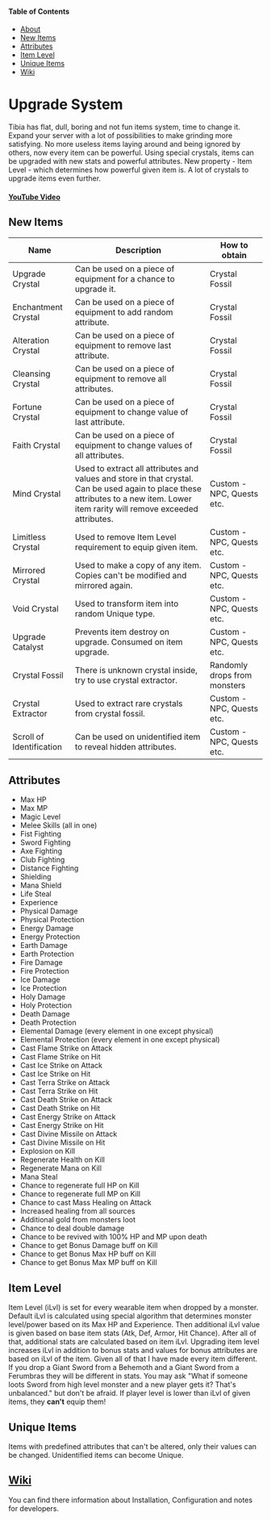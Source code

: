 #### Table of Contents
* [About](#upgrade-system)
* [New Items](#new-items)
* [Attributes](#attributes)
* [Item Level](#item-level)
* [Unique Items](#unique-items)
* [Wiki](wiki)

# Upgrade System

Tibia has flat, dull, boring and not fun items system, time to change it. Expand your server with a lot of possibilities to make grinding more satisfying. No more useless items laying around and being ignored by others, now every item can be powerful. Using special crystals, items can be upgraded with new stats and powerful attributes. New property - Item Level - which determines how powerful given item is. A lot of crystals to upgrade items even further.

#### [YouTube Video](https://www.youtube.com/watch?v=TYrp6CKVtpk)

## New Items

Name | Description | How to obtain
------------ | ------------- | -------------
Upgrade Crystal | Can be used on a piece of equipment for a chance to upgrade it. | Crystal Fossil
Enchantment Crystal | Can be used on a piece of equipment to add random attribute. | Crystal Fossil
Alteration Crystal | Can be used on a piece of equipment to remove last attribute. | Crystal Fossil
Cleansing Crystal | Can be used on a piece of equipment to remove all attributes. | Crystal Fossil
Fortune Crystal | Can be used on a piece of equipment to change value of last attribute. | Crystal Fossil
Faith Crystal | Can be used on a piece of equipment to change values of all attributes. | Crystal Fossil
Mind Crystal | Used to extract all attributes and values and store in that crystal. Can be used again to place these attributes to a new item. Lower item rarity will remove exceeded attributes. | Custom - NPC, Quests etc.
Limitless Crystal | Used to remove Item Level requirement to equip given item. | Custom - NPC, Quests etc.
Mirrored Crystal | Used to make a copy of any item. Copies can't be modified and mirrored again. | Custom - NPC, Quests etc.
Void Crystal | Used to transform item into random Unique type. | Custom - NPC, Quests etc.
Upgrade Catalyst | Prevents item destroy on upgrade. Consumed on item upgrade. | Custom - NPC, Quests etc.
Crystal Fossil | There is unknown crystal inside, try to use crystal extractor. | Randomly drops from monsters
Crystal Extractor | Used to extract rare crystals from crystal fossil. | Custom - NPC, Quests etc.
Scroll of Identification | Can be used on unidentified item to reveal hidden attributes. | Custom - NPC, Quests etc.

## Attributes
* Max HP
* Max MP
* Magic Level
* Melee Skills (all in one)
* Fist Fighting
* Sword Fighting
* Axe Fighting
* Club Fighting
* Distance Fighting
* Shielding
* Mana Shield
* Life Steal
* Experience
* Physical Damage
* Physical Protection
* Energy Damage
* Energy Protection
* Earth Damage
* Earth Protection
* Fire Damage
* Fire Protection
* Ice Damage
* Ice Protection
* Holy Damage
* Holy Protection
* Death Damage
* Death Protection
* Elemental Damage (every element in one except physical)
* Elemental Protection (every element in one except physical)
* Cast Flame Strike on Attack
* Cast Flame Strike on Hit
* Cast Ice Strike on Attack
* Cast Ice Strike on Hit
* Cast Terra Strike on Attack
* Cast Terra Strike on Hit
* Cast Death Strike on Attack
* Cast Death Strike on Hit
* Cast Energy Strike on Attack
* Cast Energy Strike on Hit
* Cast Divine Missile on Attack
* Cast Divine Missile on Hit
* Explosion on Kill
* Regenerate Health on Kill
* Regenerate Mana on Kill
* Mana Steal
* Chance to regenerate full HP on Kill
* Chance to regenerate full MP on Kill
* Chance to cast Mass Healing on Attack
* Increased healing from all sources
* Additional gold from monsters loot
* Chance to deal double damage
* Chance to be revived with 100% HP and MP upon death
* Chance to get Bonus Damage buff on Kill
* Chance to get Bonus Max HP buff on Kill
* Chance to get Bonus Max MP buff on Kill

## Item Level
Item Level (iLvl) is set for every wearable item when dropped by a monster.
Default iLvl is calculated using special algorithm that determines monster level/power based on its Max HP and Experience.
Then additional iLvl value is given based on base item stats (Atk, Def, Armor, Hit Chance). After all of that, additional stats are calculated based on item iLvl.
Upgrading item level increases iLvl in addition to bonus stats and values for bonus attributes are based on iLvl of the item.
Given all of that I have made every item different. If you drop a Giant Sword from a Behemoth and a Giant Sword from a Ferumbras they will be different in stats.
You may ask "What if someone loots Sword from high level monster and a new player gets it? That's unbalanced." but don't be afraid.
If player level is lower than iLvl of given items, they **can't** equip them!

## Unique Items
Items with predefined attributes that can't be altered, only their values can be changed. Unidentified items can become Unique.

## [Wiki](https://github.com/Oen44/TFS-Upgrade-System/wiki)
You can find there information about Installation, Configuration and notes for developers.
